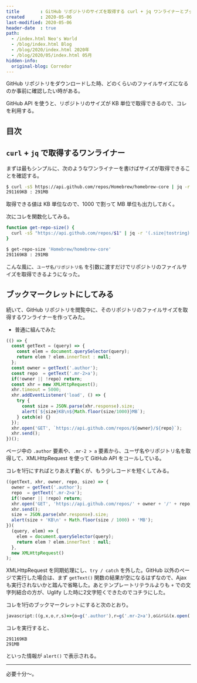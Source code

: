 ```yaml
---
title        : GitHub リポジトリのサイズを取得する curl + jq ワンライナーとブックマークレット
created      : 2020-05-06
last-modified: 2020-05-06
header-date  : true
path:
  - /index.html Neo's World
  - /blog/index.html Blog
  - /blog/2020/index.html 2020年
  - /blog/2020/05/index.html 05月
hidden-info:
  original-blog: Corredor
---
```


GitHub リポジトリをダウンロードした時、どのくらいのファイルサイズになるのか事前に確認したい時がある。

GitHub API を使うと、リポジトリのサイズが KB 単位で取得できるので、コレを利用する。

## 目次

## `curl` + `jq` で取得するワンライナー

まずは最もシンプルに、次のようなワンライナーを書けばサイズが取得できることを確認する。

```bash
$ curl -sS https://api.github.com/repos/Homebrew/homebrew-core | jq -r '(.size|tostring) + "KB : " + ((.size / 1000)|floor|tostring) + "MB"'
291169KB : 291MB
```

取得できる値は KB 単位なので、1000 で割って MB 単位も出力しておく。

次にコレを関数化してみる。

```bash
function get-repo-size() {
  curl -sS "https://api.github.com/repos/$1" | jq -r '(.size|tostring) + "KB : " + ((.size / 1000)|floor|tostring) + "MB"'
}

$ get-repo-size 'Homebrew/homebrew-core'
291169KB : 291MB
```

こんな風に、`ユーザ名/リポジトリ名` を引数に渡すだけでリポジトリのファイルサイズを取得できるようになった。

## ブックマークレットにしてみる

続いて、GitHub リポジトリを閲覧中に、そのリポジトリのファイルサイズを取得するワンライナーを作ってみた。

- 普通に組んでみた

```javascript
(() => {
  const getText = (query) => {
    const elem = document.querySelector(query);
    return elem ? elem.innerText : null;
  };
  const owner = getText('.author');
  const repo  = getText('.mr-2>a');
  if(!owner || !repo) return;
  const xhr = new XMLHttpRequest();
  xhr.timeout = 5000;
  xhr.addEventListener('load', () => {
    try {
      const size = JSON.parse(xhr.response).size;
      alert(`${size}KB\n${Math.floor(size/1000)}MB`);
    } catch(e) {}
  });
  xhr.open('GET', `https://api.github.com/repos/${owner}/${repo}`);
  xhr.send();
})();
```

ページ中の `.author` 要素や、`.mr-2 > a` 要素から、ユーザ名やリポジトリ名を取得して、XMLHttpRequest を使って GitHub API をコールしている。

コレを1行にすればとりあえず動くが、もう少しコードを短くしてみる。

```javascript
((getText, xhr, owner, repo, size) => {
  owner = getText('.author');
  repo  = getText('.mr-2>a');
  if(!owner || !repo) return;
  xhr.open('GET', 'https://api.github.com/repos/' + owner + '/' + repo, false);
  xhr.send();
  size = JSON.parse(xhr.response).size;
  alert(size + 'KB\n' + Math.floor(size / 1000) + 'MB');
})(
  (query, elem) => {
    elem = document.querySelector(query);
    return elem ? elem.innerText : null;
  },
  new XMLHttpRequest()
);
```

XMLHttpRequest を同期処理にし、`try / catch` を外した。GitHub 以外のページで実行した場合は、まず `getText()` 関数の結果が空になるはずなので、Ajax も実行されないかと踏んで省略した。あとテンプレートリテラルよりも `+` での文字列結合の方が、Uglify した時に2文字短くできたのでコチラにした。

コレを1行のブックマークレットにすると次のとおり。

```javascript
javascript:((g,x,o,r,s)=>{o=g('.author'),r=g('.mr-2>a'),o&&r&&(x.open('GET','https://api.github.com/repos/'+o+'/'+r,!1),x.send(),s=JSON.parse(x.response).size,alert(s+'KB\n'+Math.floor(s/1e3)+'MB'))})((q,e)=>(e=document.querySelector(q))?e.innerText:null,new XMLHttpRequest);
```

コレを実行すると、

```
291169KB
291MB
```

といった情報が `alert()` で表示される。

-----

必要十分～。
